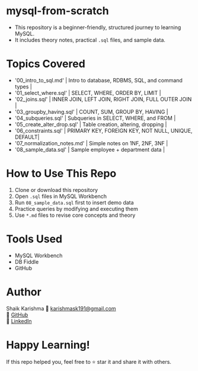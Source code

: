 # mysql-from-scratch
- This repository is a beginner-friendly, structured journey to learning MySQL.  
- It includes theory notes, practical `.sql` files, and sample data.

# Topics Covered

-    '00_intro_to_sql.md'        | Intro to database, RDBMS, SQL, and command types    |
-    '01_select_where.sql'       | SELECT, WHERE, ORDER BY, LIMIT                      |
-    '02_joins.sql'              | INNER JOIN, LEFT JOIN, RIGHT JOIN, FULL OUTER JOIN  |
-    '03_groupby_having.sql'     | COUNT, SUM, GROUP BY, HAVING                        |
-    '04_subqueries.sql'         | Subqueries in SELECT, WHERE, and FROM               |
-    '05_create_alter_drop.sql'  | Table creation, altering, dropping                  |
-    '06_constraints.sql'         | PRIMARY KEY, FOREIGN KEY, NOT NULL, UNIQUE, DEFAULT|
-    '07_normalization_notes.md' | Simple notes on 1NF, 2NF, 3NF                       |
-    '08_sample_data.sql'        | Sample employee + department data                   |

# How to Use This Repo
1. Clone or download this repository
2. Open `.sql` files in MySQL Workbench
3. Run `08_sample_data.sql` first to insert demo data
4. Practice queries by modifying and executing them
5. Use `*.md` files to revise core concepts and theory
   
# Tools Used
- MySQL Workbench
- DB Fiddle
- GitHub
  
# Author
Shaik Karishma 
📧 karishmask191@gmail.com  
🔗 [GitHub](https://github.com/karishmask191)  
🔗 [LinkedIn](https://linkedin.com/in/shaik-karishma191)

# Happy Learning!
If this repo helped you, feel free to ⭐ star it and share it with others.
